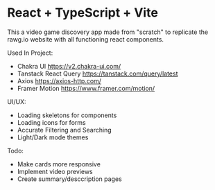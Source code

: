 # React + TypeScript + Vite

This a video game discovery app made from "scratch" to replicate the rawg.io website with all functioning react components.

Used In Project:
- Chakra UI https://v2.chakra-ui.com/
- Tanstack React Query https://tanstack.com/query/latest
- Axios https://axios-http.com/
- Framer Motion https://www.framer.com/motion/

UI/UX:
- Loading skeletons for components
- Loading icons for forms
- Accurate Filtering and Searching
- Light/Dark mode themes

Todo:
- Make cards more responsive
- Implement video previews
- Create summary/desccription pages
